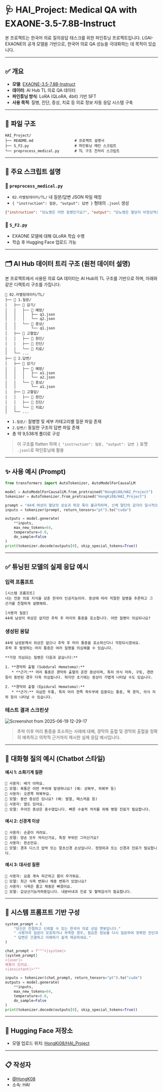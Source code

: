 # 🩺 HAI\_Project: Medical QA with EXAONE-3.5-7.8B-Instruct

본 프로젝트는 한국어 의료 질의응답 태스크를 위한 파인튜닝 프로젝트입니다.
LGAI-EXAONE의 공개 모델을 기반으로, 한국어 의료 QA 성능을 극대화하는 데 목적이 있습니다.

---

## ✅ 개요

* **모델**: [EXAONE-3.5-7.8B-Instruct](https://huggingface.co/LGAI-EXAONE/EXAONE-3.5-7.8B-Instruct)
* **데이터**: AI Hub TL 의료 QA 데이터
* **파인튜닝 방식**: LoRA (QLoRA, 4bit) 기반 SFT
* **사용 목적**: 질병, 진단, 증상, 치료 등 의료 정보 자동 응답 시스템 구축

---

## 📂 파일 구조

```
HAI_Project/
├── README.md                   # 프로젝트 설명서
├── S_F2.py                     # 파인튜닝 메인 스크립트
└── preprocess_medical.py       # TL 구조 전처리 스크립트
```

---

## 🧾 주요 스크립트 설명

### 🔹 `preprocess_medical.py`

* `02.라벨링데이터/TL/` 내 질문/답변 JSON 파일 매칭
* `{ "instruction": 질문, "output": 답변 }` 형태의 `.jsonl` 생성

```json
{"instruction": "당뇨병은 어떤 질병인가요?", "output": "당뇨병은 혈당이 비정상적으로 높은 상태로 ..."}
```

### 🔹 `S_F2.py`

* EXAONE 모델에 대해 QLoRA 학습 수행
* 학습 후 Hugging Face 업로드 가능

---

## 🗂️ AI Hub 데이터 트리 구조 (원천 데이터 설명)

본 프로젝트에서 사용된 의료 QA 데이터는 AI Hub의 TL 구조를 기반으로 하며, 아래와 같은 디렉토리 구조를 가집니다:

```
📁 02.라벨링데이터/TL/
├── 📁 1.질문/
│   ├── 📁 감기/
│   │   ├── 📁 예방/
│   │   │   ├── q1.json
│   │   │   └── q2.json
│   │   └── 📁 증상/
│   │       └── q1.json
│   ├── 📁 고혈압/
│   │   ├── 📁 원인/
│   │   ├── 📁 진단/
│   │   └── 📁 치료/
│   └── ...
├── 📁 2.답변/
│   ├── 📁 감기/
│   │   ├── 📁 예방/
│   │   │   ├── a1.json
│   │   │   └── a2.json
│   │   └── 📁 증상/
│   │       └── a1.json
│   ├── 📁 고혈압/
│   │   ├── 📁 원인/
│   │   ├── 📁 진단/
│   │   └── 📁 치료/
│   └── ...
```

* `1.질문/`: 질병명 및 세부 카테고리별 질문 파일 존재
* `2.답변/`: 동일한 구조의 답변 파일 존재
* 총 약 9,538개 폴더로 구성

> 이 구조를 flatten 하여 `{ "instruction": 질문, "output": 답변 }` 포맷 `.jsonl`로 파인튜닝에 활용

---

## ✨ 사용 예시 (Prompt)

```python
from transformers import AutoTokenizer, AutoModelForCausalLM

model = AutoModelForCausalLM.from_pretrained("HongKi08/HAI_Project")
tokenizer = AutoTokenizer.from_pretrained("HongKi08/HAI_Project")

prompt = "44세 여성이 혈당의 상승과 하강 폭이 불규칙하며, 신체 말단의 감각이 일시적으로 소실되었다가 돌아오는 현상이 있습니다. 이는 어떤 질병입니까?"
inputs = tokenizer(prompt, return_tensors="pt").to("cuda")

outputs = model.generate(
    **inputs,
    max_new_tokens=64,
    temperature=0.0,
    do_sample=False
)
print(tokenizer.decode(outputs[0], skip_special_tokens=True))
```

---

## ✅ 튜닝된 모델의 실제 응답 예시

### 입력 프롬프트

```text
[시스템 프롬프트]
너는 전문 의료 지식을 갖춘 한국어 인공지능이야. 증상에 따라 적절한 질병을 추론하고 그 근거를 친절하게 설명해줘.

[사용자 질문]
44세 남성이 외상은 없지만 추락 후 머리의 통증을 호소합니다. 어떤 질병이 의심되나요?
```

### 생성된 응답

```text
44세 남성분께서 외상은 없으나 추락 후 머리 통증을 호소하신다니 걱정되시겠네요.  
추락 후 발생하는 머리 통증은 여러 질병을 의심해볼 수 있습니다.

**가장 의심되는 질병은 다음과 같습니다:**

1. **경막하 출혈 (Subdural Hematoma):**
   * **근거:** 머리 통증은 경막하 출혈의 흔한 증상이며, 특히 의식 저하, 구토, 경련 등이 동반된 경우 더욱 의심됩니다. 하지만 초기에는 증상이 가볍게 나타날 수도 있습니다.

2. **경막외 출혈 (Epidural Hematoma):**
   * **근거:** 극심한 두통, 특히 머리 한쪽 측두부에 집중되는 통증, 목 경직, 의식 저하 등이 나타날 수 있습니다.
```

### 테스트 결과 스크린샷

![Screenshot from 2025-06-19 12-29-17](https://github.com/user-attachments/assets/a3488e5f-8050-4425-b4be-26ba929e6a11)



> 추락 이후 머리 통증을 호소하는 사례에 대해, 경막하 출혈 및 경막외 출혈을 정확히 예측하고 의학적 근거까지 제시한 실제 응답 예시입니다.

---

## 💬 대화형 질의 예시 (Chatbot 스타일)

#### 예시 1: 소화기계 질환

```
👤 사용자: 배가 아파요.
🤖 모델: 복통은 어떤 부위에 발생하나요? (예: 상복부, 하복부 등)
👤 사용자: 오른쪽 하복부요.
🤖 모델: 동반 증상은 있나요? (예: 발열, 메스꺼움 등)
👤 사용자: 열도 있어요.
🤖 모델: 주어진 증상은 충수염입니다. 빠른 수술적 처치를 위해 병원 진료가 필요합니다.
```

#### 예시 2: 신경계 이상

```
👤 사용자: 손끝이 저려요.
🤖 모델: 양손 모두 저리신가요, 특정 부위만 그러신가요?
👤 사용자: 왼손만요.
🤖 모델: 경추 디스크 압박 또는 말초신경 손상입니다. 정형외과 또는 신경과 진료가 필요합니다.
```

#### 예시 3: 대사성 질환

```
👤 사용자: 요즘 계속 피곤하고 몸이 무거워요.
🤖 모델: 최근 식욕 변화나 체중 변화가 있었나요?
👤 사용자: 식욕은 줄고 체중은 빠졌어요.
🤖 모델: 갑상선기능저하증입니다. 내분비내과 진료 및 혈액검사가 필요합니다.
```

---

## 🔧 시스템 프롬프트 기반 구성

```python
system_prompt = (
    "당신은 친절하고 신뢰할 수 있는 한국어 의료 상담 챗봇입니다."
    " 사용자의 질문이 모호하거나 부족한 경우, 필요한 정보를 다시 질문하여 정확한 진단과 구체적인 처방까지 유도하세요."
    " 답변은 간결하고 이해하기 쉽게 제공하세요."
)

chat_prompt = f"""<|system|>
{system_prompt}
<|user|>
복통이 있어요.
<|assistant|>"""

inputs = tokenizer(chat_prompt, return_tensors="pt").to("cuda")
outputs = model.generate(
    **inputs,
    max_new_tokens=64,
    temperature=0.0,
    do_sample=False
)
print(tokenizer.decode(outputs[0], skip_special_tokens=True))
```

---

## 📁 Hugging Face 저장소

* 모델 업로드 위치: [HongKi08/HAI\_Project](https://huggingface.co/HongKi08/HAI_Project)

---

## 📋 작성자

* [@HongK08](https://github.com/HongK08)
* 소속: HAI
